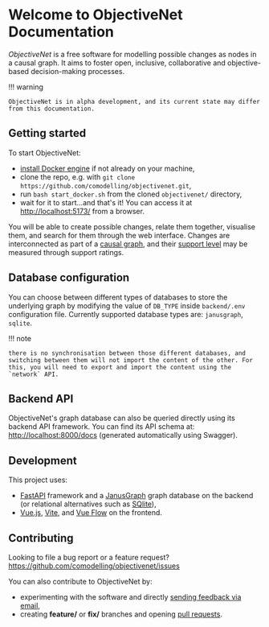 # Welcome to ObjectiveNet Documentation

*ObjectiveNet* is a free software for modelling possible changes as nodes in a causal graph.
 It aims to foster open, inclusive, collaborative and objective-based decision-making processes.<br>


!!! warning

    ObjectiveNet is in alpha development, and its current state may differ from this documentation.


## Getting started

To start ObjectiveNet:

- [install Docker engine](https://www.docker.com/get-started/) if not already on your machine,
- clone the repo, e.g. with ```git clone https://github.com/comodelling/objectivenet.git```,
- run ```bash start_docker.sh``` from the cloned `objectivenet/` directory,
- wait for it to start...and that's it! You can access it at [http://localhost:5173/](http://localhost:5173/) from a browser.

You will be able to create possible changes, relate them together, visualise them, and search for them through the web interface.
Changes are interconnected as part of a [causal graph](graph.md), and their [support level](democracy.md) may be measured through support ratings.

## Database configuration

You can choose between different types of databases to store the underlying graph by modifying the value of `DB_TYPE` inside `backend/.env` configuration file.
Currently supported database types are: `janusgraph`, `sqlite`.

!!! note

    there is no synchronisation between those different databases, and switching between them will not import the content of the other. For this, you will need to export and import the content using the `network` API.


## Backend API

ObjectiveNet's graph database can also be queried directly using its backend API framework.
You can find its API schema at: [http://localhost:8000/docs](http://localhost:8000/docs) (generated automatically using Swagger).


## Development

This project uses:
- [FastAPI](https://fastapi.tiangolo.com/) framework and a [JanusGraph](https://janusgraph.org/) graph database on the backend (or relational alternatives such as [SQlite](https://www.sqlite.org)),
- [Vue.js](https://vuejs.org/), [Vite](https://vite.dev/), and [Vue Flow](https://vueflow.dev/) on the frontend.


## Contributing

Looking to file a bug report or a feature request? https://github.com/comodelling/objectivenet/issues

You can also contribute to ObjectiveNet by:

- experimenting with the software and directly [sending feedback via email](mailto:mario.morvan@ucl.ac.uk),
- creating **feature/** or **fix/**  branches and opening [pull requests](https://github.com/comodelling/objectivenet/pulls).
